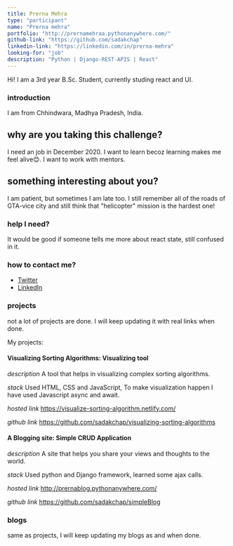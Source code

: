 ```yaml
---
title: Prerna Mehra
type: "participant"
name: "Prerna mehra"
portfolio: "http://prernamehraa.pythonanywhere.com/"
github-link: "https://github.com/sadakchap"
linkedin-link: "https://linkedin.com/in/prerna-mehra"
looking-for: "job"
description: "Python | Django-REST-APIS | React"
---
```


Hi! I am a 3rd year B.Sc. Student, currently studing react and UI.
### introduction
I am from Chhindwara, Madhya Pradesh, India.


## why are you taking this challenge?

I need an job in December 2020.
I want to learn becoz learning makes me feel alive😊.
I want to work with mentors.

## something interesting about you?
I am patient, but sometimes I am late too.
I still remember all of the roads of GTA-vice city and still think that "helicopter" mission is the hardest one!

### help I need?

It would be good if someone tells me more about react state, still confused in it.

### how to contact me?

- [Twitter](#)
- [LinkedIn](https://linkedin.com/in/prerna-mehra)

### projects

not a lot of projects are done. I will keep updating it with real links when done.

My projects:

#### Visualizing Sorting Algorithms: Visualizing tool

_description_ A tool that helps in visualizing complex sorting algorithms.

_stack_ Used HTML, CSS and JavaScript, To make visualization happen I have used Javascript async and await.

_hosted link_ https://visualize-sorting-algorithm.netlify.com/

_github link_ https://github.com/sadakchap/visualizing-sorting-algorithms

#### A Blogging site: Simple CRUD Application

_description_ A site that helps you share your views and thoughts to the world.

_stack_ Used python and Django framework, learned some ajax calls.

_hosted link_ http://prernablog.pythonanywhere.com/

_github link_ https://github.com/sadakchap/simpleBlog


### blogs

same as projects, I will keep updating my blogs as and when done.


